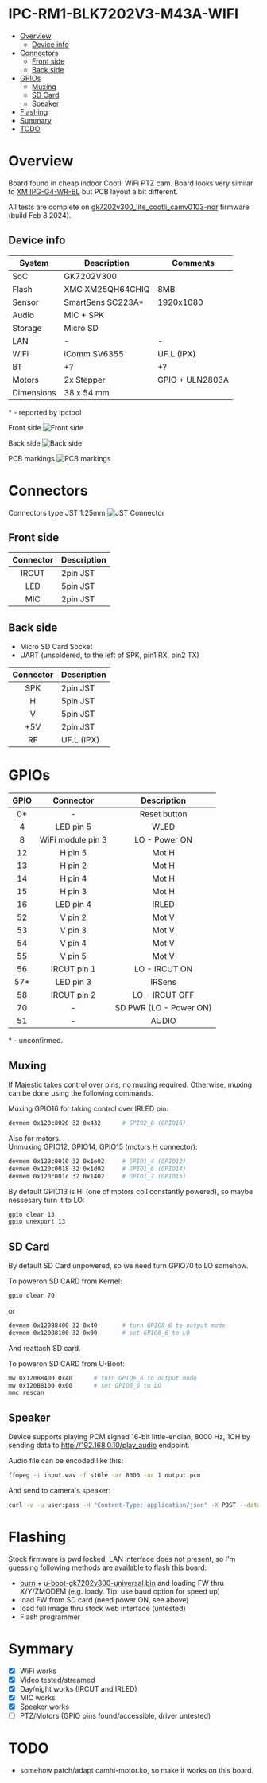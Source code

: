 # IPC-RM1-BLK7202V3-M43A-WIFI
- [Overview](#overview)
  - [Device info](#Device-info)
- [Connectors](#Connectors)
  - [Front side](#Front-side)
  - [Back side](#Back-side)
- [GPIOs](#GPIOs)
  - [Muxing](#Muxing)
  - [SD Card](#SD-Card)
  - [Speaker](#Speaker)
- [Flashing](#Flashing)
- [Summary](#Summary)
- [TODO](#TODO)

# Overview
Board found in cheap indoor Cootli WiFi PTZ cam. Board looks very similar to [XM IPG-G4-WR-BL](http://baike.xm030.cn:81/%E4%BA%A7%E5%93%81%E5%8F%82%E6%95%B0/English/IPG%E6%A8%A1%E7%BB%84/Parameters%20for%20IPG-G4-WR.pdf) but PCB layout a bit different.

All tests are complete on [gk7202v300_lite_cootli_camv0103-nor](https://github.com/OpenIPC/builder/releases/download/latest/gk7202v300_lite_cootli_camv0103-nor.tgz) firmware (build Feb 8 2024).

## Device info
| System | Description | Comments | 
|-|-|-|
| SoC | GK7202V300 | |
| Flash | XMC XM25QH64CHIQ | 8MB |
| Sensor | SmartSens SC223A* | 1920x1080 |
| Audio | MIC + SPK | |
| Storage | Micro SD | |
| LAN | - | - |
| WiFi | iComm SV6355 | UF.L (IPX) |
| BT | +? | +? |
| Motors | 2x Stepper | GPIO + ULN2803A |
| Dimensions | 38 x 54 mm | |

\* - reported by ipctool

Front side
![Front side](../images/device-IPC-RM1-BLK7202V3-M43A-WIFI_front.jpg)

Back side
![Back side](../images/device-IPC-RM1-BLK7202V3-M43A-WIFI_back.jpg)

PCB markings
![PCB markings](../images/device-IPC-RM1-BLK7202V3-M43A-WIFI_markings.jpg)

# Connectors
Connectors type JST 1.25mm
![JST Connector](../images/device-IPC-RM1-BLK7202V3-M43A-WIFI_connectors.jpg)

## Front side
| Connector | Description |
|:-:|:-|
| IRCUT | 2pin JST |
| LED | 5pin JST |
| MIC | 2pin JST |

## Back side
- Micro SD Card Socket
- UART (unsoldered, to the left of SPK, pin1 RX, pin2 TX)

| Connector | Description |
|:-:|:-|
| SPK | 2pin JST |
| H | 5pin JST |
| V | 5pin JST |
| +5V | 2pin JST |
| RF | UF.L (IPX) |

# GPIOs
| GPIO | Connector | Description |
|:-:|:-:|:-:|
| 0* | - | Reset button |
| 4 | LED pin 5 | WLED |
| 8 | WiFi module pin 3 | LO - Power ON |
| 12 | H pin 5 | Mot H |
| 13 | H pin 2 | Mot H |
| 14 | H pin 4 | Mot H |
| 15 | H pin 3 | Mot H |
| 16 | LED pin 4 | IRLED |
| 52 | V pin 2 | Mot V |
| 53 | V pin 3 | Mot V |
| 54 | V pin 4 | Mot V |
| 55 | V pin 5 | Mot V |
| 56 | IRCUT pin 1 | LO - IRCUT ON |
| 57* | LED pin 3 | IRSens |
| 58 | IRCUT pin 2 | LO - IRCUT OFF |
| 70 | - | SD PWR (LO - Power ON) |
| 51 | - | AUDIO |

\* - unconfirmed.

## Muxing
If Majestic takes control over pins, no muxing required. Otherwise, muxing can be done using the following commands.

Muxing GPIO16 for taking control over IRLED pin:
```sh
devmem 0x120c0020 32 0x432      # GPIO2_0 (GPIO16)
```

Also for motors.  
Unmuxing GPIO12, GPIO14, GPIO15 (motors H connector):
```sh
devmem 0x120c0010 32 0x1e02     # GPIO1_4 (GPIO12)
devmem 0x120c0018 32 0x1d02     # GPIO1_6 (GPIO14)
devmem 0x120c001c 32 0x1402     # GPIO1_7 (GPIO15)
```

By default GPIO13 is HI (one of motors coil constantly powered), so maybe nessesary turn it to LO:
```sh
gpio clear 13
gpio unexport 13
```

## SD Card
By default SD Card unpowered, so we need turn GPIO70 to LO somehow.

To poweron SD CARD from Kernel:
```sh
gpio clear 70
```
or
```sh
devmem 0x120B8400 32 0x40       # turn GPIO8_6 to output mode
devmem 0x120B8100 32 0x00       # set GPIO8_6 to LO
```
And reattach SD card.

To poweron SD CARD from U-Boot:
```sh
mw 0x120B8400 0x40      # turn GPIO8_6 to output mode
mw 0x120B8100 0x00      # set GPIO8_6 to LO
mmc rescan
```

## Speaker
Device supports playing PCM signed 16-bit little-endian, 8000 Hz, 1CH by sending data to http://192.168.0.10/play_audio endpoint.

Audio file can be encoded like this:
```sh
ffmpeg -i input.wav -f s16le -ar 8000 -ac 1 output.pcm
```

And send to camera's speaker:
```sh
curl -v -u user:pass -H "Content-Type: application/json" -X POST --data-binary @audio.pcm http://192.168.0.10/play_audio
```

# Flashing
Stock firmware is pwd locked, LAN interface does not present, so I'm guessing following methods are available to flash this board:
- [burn](https://github.com/OpenIPC/burn)  + [u-boot-gk7202v300-universal.bin](https://github.com/OpenIPC/firmware/releases/download/latest/u-boot-gk7202v300-universal.bin) and loading FW thru X/Y/ZMODEM (e.g. loady. Tip: use baud option for speed up)
- load FW from SD card (need power ON, see above)
- load full image thru stock web interface (untested)
- Flash programmer

# Symmary
- [X] WiFi works
- [X] Video tested/streamed
- [X] Day/night works (IRCUT and IRLED)
- [X] MIC works
- [X] Speaker works
- [ ] PTZ/Motors (GPIO pins found/accessible, driver untested)

# TODO
- somehow patch/adapt camhi-motor.ko, so make it works on this board.